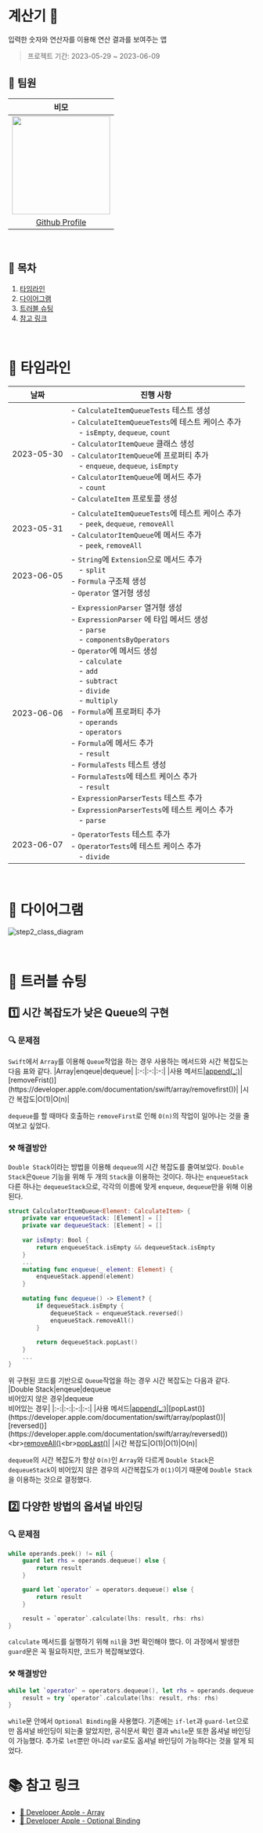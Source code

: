 # 계산기 🧮
입력한 숫자와 연산자를 이용해 연산 결과를 보여주는 앱

> 프로젝트 기간: 2023-05-29 ~ 2023-06-09

## 🕺 팀원
|비모|
|:-:|
|<img height="200px" src="https://avatars.githubusercontent.com/u/67216784?v=4">
|[Github Profile](https://github.com/hojun-jo)|[Github Profile](https://github.com/bubblecocoa)|

</br>

## 📝 목차
1. [타임라인](#-타임라인)
2. [다이어그램](#-다이어그램)
3. [트러블 슈팅](#-트러블-슈팅)
4. [참고 링크](#-참고-링크)

</br>

# 📆 타임라인  
|**날짜**|**진행 사항**|
|:-:|-|
|2023-05-30|- `CalculateItemQueueTests` 테스트 생성<br>- `CalculateItemQueueTests`에 테스트 케이스 추가<br>　- `isEmpty`, `dequeue`, `count`<br>- `CalculatorItemQueue` 클래스 생성<br>- `CalculatorItemQueue`에 프로퍼티 추가<br>　- `enqueue`, `dequeue`, `isEmpty`<br>- `CalculatorItemQueue`에 메서드 추가<br>　- `count`<br>- `CalculateItem` 프로토콜 생성<br>|
|2023-05-31|- `CalculateItemQueueTests`에 테스트 케이스 추가<br>　- `peek`, `dequeue`, `removeAll`<br>- `CalculatorItemQueue`에 메서드 추가<br>　- `peek`, `removeAll`|
|2023-06-05|- `String`에 `Extension`으로 메서드 추가<br>　- `split`<br>- `Formula` 구조체 생성<br>- `Operator` 열거형 생성|
|2023-06-06|- `ExpressionParser` 열거형 생성<br>- `ExpressionParser` 에 타입 메서드 생성<br>　- `parse`<br>　- `componentsByOperators`<br>- `Operator`에 메서드 생성<br>　- `calculate`<br>　- `add`<br>　- `subtract`<br>　- `divide`<br>　- `multiply`<br>- `Formula`에 프로퍼티 추가<br>　- `operands`<br>　- `operators`<br>- `Formula`에 메서드 추가<br>　- `result`<br>- `FormulaTests` 테스트 생성<br>- `FormulaTests`에 테스트 케이스 추가<br>　- `result`<br>- `ExpressionParserTests` 테스트 추가<br>- `ExpressionParserTests`에 테스트 케이스 추가<br>　- `parse`|
|2023-06-07|- `OperatorTests` 테스트 추가<br>- `OperatorTests`에 테스트 케이스 추가<br>　- `divide`|

</br>

# 💎 다이어그램
![step2_class_diagram](/step2_class_diagram.png)

</br>

# 🚀 트러블 슈팅
## 1️⃣ 시간 복잡도가 낮은 Queue의 구현

### 🔍 문제점
`Swift`에서 `Array`를 이용해 `Queue`작업을 하는 경우 사용하는 메서드와 시간 복잡도는 다음 표와 같다.
|Array|enqeue|dequeue|
|:-:|:-:|:-:|
|사용 메서드|[append(_:)](https://developer.apple.com/documentation/swift/array/append(_:)-1ytnt)|[removeFrist()](https://developer.apple.com/documentation/swift/array/removefirst())|
|시간 복잡도|O(1)|O(n)|

`dequeue`를 할 때마다 호출하는 `removeFirst`로 인해 `O(n)`의 작업이 일어나는 것을 줄여보고 싶었다.

### ⚒️ 해결방안
`Double Stack`이라는 방법을 이용해 `dequeue`의 시간 복잡도를 줄여보았다.
`Double Stack`은`Queue` 기능을 위해 두 개의 `Stack`을 이용하는 것이다. 하나는 `enqueueStack` 다른 하나는 `dequeueStack`으로, 각각의 이름에 맞게 `enqueue`, `dequeue`만을 위해 이용된다.
```swift
struct CalculatorItemQueue<Element: CalculateItem> {
    private var enqueueStack: [Element] = []
    private var dequeueStack: [Element] = []
    
    var isEmpty: Bool {
        return enqueueStack.isEmpty && dequeueStack.isEmpty
    }
    ...
    mutating func enqueue(_ element: Element) {
        enqueueStack.append(element)
    }
    
    mutating func dequeue() -> Element? {
        if dequeueStack.isEmpty {
            dequeueStack = enqueueStack.reversed()
            enqueueStack.removeAll()
        }
        
        return dequeueStack.popLast()
    }
    ...
}
```
위 구현된 코드를 기반으로 `Queue`작업을 하는 경우 시간 복잡도는 다음과 같다.
|Double Stack|enqeue|dequeue<br>비어있지 않은 경우|dequeue<br>비어있는 경우|
|:-:|:-:|:-:|:-:|
|사용 메서드|[append(_:)](https://developer.apple.com/documentation/swift/array/append(_:)-1ytnt)|[popLast()](https://developer.apple.com/documentation/swift/array/poplast())|[reversed()](https://developer.apple.com/documentation/swift/array/reversed())<br>[removeAll()](https://developer.apple.com/documentation/swift/array/removeall(keepingcapacity:)-1er5)<br>[popLast()](https://developer.apple.com/documentation/swift/array/poplast())|
|시간 복잡도|O(1)|O(1)|O(n)|

`dequeue`의 시간 복잡도가 항상 `O(n)`인 `Array`와 다르게 `Double Stack`은 `dequeueStack`이 비어있지 않은 경우의 시간복잡도가 `O(1)`이기 때문에 `Double Stack`을 이용하는 것으로 결정했다.

## 2️⃣ 다양한 방법의 옵셔널 바인딩
### 🔍 문제점
```swift
while operands.peek() != nil {
    guard let rhs = operands.dequeue() else {
        return result
    }

    guard let `operator` = operators.dequeue() else {
        return result
    }

    result = `operator`.calculate(lhs: result, rhs: rhs)
}
```
`calculate` 메서드를 실행하기 위해 `nil`을 3번 확인해야 했다. 이 과정에서 발생한 `guard`문은 꼭 필요하지만, 코드가 복잡해보였다.

### ⚒️ 해결방안
```swift
while let `operator` = operators.dequeue(), let rhs = operands.dequeue() {
    result = try `operator`.calculate(lhs: result, rhs: rhs)
}
```
`while`문 안에서 `Optional Binding`을 사용했다. 기존에는 `if-let`과 `guard-let`으로만 옵셔널 바인딩이 되는줄 알았지만, 공식문서 확인 결과 `while`문 또한 옵셔널 바인딩이 가능했다. 추가로 `let`뿐만 아니라 `var`로도 옵셔널 바인딩이 가능하다는 것을 알게 되었다.
</br>

# 📚 참고 링크
* [🍎 Developer Apple - Array](https://developer.apple.com/documentation/swift/array)
* [🍎 Developer Apple - Optional Binding](https://docs.swift.org/swift-book/documentation/the-swift-programming-language/thebasics/#Optional-Binding)